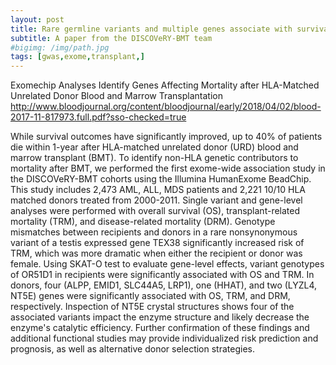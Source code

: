 ```yaml
---
layout: post
title: Rare germline variants and multiple genes associate with survival after HLA-Matched unrelated BMT
subtitle: A paper from the DISCOVeRY-BMT team
#bigimg: /img/path.jpg
tags: [gwas,exome,transplant,]
---
```


Exomechip Analyses Identify Genes Affecting Mortality after HLA-Matched 
Unrelated Donor Blood and Marrow Transplantation 
http://www.bloodjournal.org/content/bloodjournal/early/2018/04/02/blood-2017-11-817973.full.pdf?sso-checked=true

While survival outcomes have significantly improved, up to 40% of patients die within 1-year after HLA-matched unrelated donor (URD) blood and marrow transplant (BMT). To identify non-HLA genetic contributors to mortality after BMT, we performed the first exome-wide association study in the DISCOVeRY-BMT cohorts using the Illumina HumanExome BeadChip. This study includes 2,473 AML, ALL, MDS patients and 2,221 10/10 HLA matched donors treated from 2000-2011. Single variant and gene-level analyses were performed with overall survival (OS), transplant-related mortality (TRM), and disease-related mortality (DRM). Genotype mismatches between recipients and donors in a rare nonsynonymous variant of a testis expressed gene TEX38 significantly increased risk of TRM, which was more dramatic when either the recipient or donor was female. Using SKAT-O test to evaluate gene-level effects, variant genotypes of OR51D1 in recipients were significantly associated with OS and TRM. In donors, four (ALPP, EMID1, SLC44A5, LRP1), one (HHAT), and two (LYZL4, NT5E) genes were significantly associated with OS, TRM, and DRM, respectively. Inspection of NT5E crystal structures shows four of the associated variants impact the enzyme structure and likely decrease the enzyme's catalytic efficiency. Further confirmation of these findings and additional functional studies may provide individualized risk prediction and prognosis, as well as alternative donor selection strategies.
